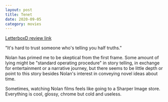 ```yaml
---
layout: post
title: Tenet
date: 2020-09-05
category: movies
---
```

 
[LetterboxD review link](https://letterboxd.com/samarthbhaskar/film/tenet/)

"It's hard to trust someone who's telling you half truths." 

Nolan has primed me to be skeptical from the first frame. Some amount of lying might be "standard operating procedure" in story telling, in exchange for entertainment or a narrative journey, but there seems to be little depth or point to this story besides Nolan's interest in conveying novel ideas about time.

Sometimes, watching Nolan films feels like going to a Sharper Image store. Everything is cool, glossy, chrome but cold and useless. 